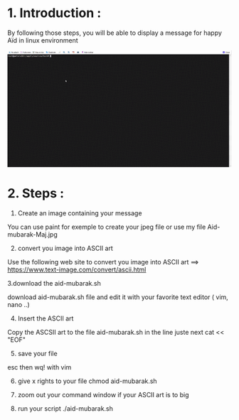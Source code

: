 # 1. Introduction :

By following those steps, you will be able to display a message for happy Aïd in linux environment

![alt text](https://github.com/fghamacha/aid/blob/master/Aid-mubarak.gif?raw=true)

# 2. Steps :

1. Create an image containing your message

You can use paint  for exemple to create your jpeg file or use my file Aid-mubarak-Maj.jpg 

2. convert you image into ASCII art 

Use the following web site to convert you image into ASCII art  ==> https://www.text-image.com/convert/ascii.html 

3.download the aid-mubarak.sh 

download aid-mubarak.sh file and edit it with your favorite text editor ( vim, nano ..)

4.  Insert the ASCII art 

Copy the ASCSII art to the file aid-mubarak.sh in the line juste next  cat << "EOF" 

5. save your file 


esc then wq! with vim 

6. give x rights to your file 
chmod aid-mubarak.sh

7. zoom out your command window if your ASCII art is to big 

8. run your script 
./aid-mubarak.sh

